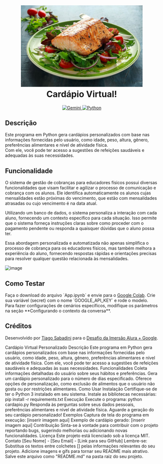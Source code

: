 
<h1 align="center">
  <br>
  <a href="#"><img src="./img.jpg" alt="Cardápio Virtual!" width="400"></a>
  <br>
  Cardápio Virtual!
  <br>
</h1>

<p align="center">
  <a target="_blank" href="https://gemini.google.com">
    <img src="https://upload.wikimedia.org/wikipedia/commons/thumb/8/8a/Google_Gemini_logo.svg/120px-Google_Gemini_logo.svg.png"
         alt="Gemini">
  </a>

  <a target="_blank" href="https://www.python.org/">
    <img src="https://upload.wikimedia.org/wikipedia/commons/thumb/f/f8/Python_logo_and_wordmark.svg/260px-Python_logo_and_wordmark.svg.png"
         alt="Python">
  </a>


  
</p>

<h2>Descrição</h2><align=justify>
<p> Este programa em Python gera cardápios personalizados com base nas informações fornecidas pelo usuário, como idade, peso, altura, gênero, preferências alimentares e nível de atividade física. 
<br> Com ele, você pode ter acesso a sugestões de refeições saudáveis e adequadas às suas necessidades.

<h2>Funcionalidade</h2>
O sistema de gestão de cobranças para educadores físicos possui diversas funcionalidades que visam facilitar e agilizar o processo de comunicação e cobrança com os alunos. Ele identifica automaticamente os alunos cujas mensalidades estão próximas do vencimento, que estão com mensalidades atrasadas ou cujo vencimento é na data atual.


Utilizando um banco de dados, o sistema personaliza a interação com cada aluno, fornecendo um contexto específico para cada situação. Isso permite que o sistema forneça instruções claras sobre como proceder com o pagamento pendente ou responda a quaisquer dúvidas que o aluno possa ter.

Essa abordagem personalizada e automatizada não apenas simplifica o processo de cobrança para os educadores físicos, mas também melhora a experiência do aluno, fornecendo respostas rápidas e orientações precisas para resolver qualquer questão relacionada às mensalidades.

![image](https://github.com/tiagosabadini/ta-pago/assets/1098781/02b22854-b179-4475-98bb-bcabf7eec732)


<h2>Como Testar</h2>
Faça o download do arquivo `App.ipynb` e envie para o <a target="_blank" href="https://colab.research.google.com/">Google Colab</a>. Crie sua variável (secret) com o nome `GOOGLE_API_KEY` e rode o modelo. Para fazer configurações de cenários específicos, modifique os parâmetros na seção **Configurando o contexto da conversa**.

<h2>Créditos</h2>
Desenvolvido por <a target="_blank" href="https://github.com/tiagosabadini">Tiago Sabadini</a> para o <a target="_blank" href="https://cursos.alura.com.br/imersao">Desafio da Imersão Alura + Google</a>.


Cardápio Virtual Personalizado
Descrição
Este programa em Python gera cardápios personalizados com base nas informações fornecidas pelo usuário, como idade, peso, altura, gênero, preferências alimentares e nível de atividade física. Com ele, você pode ter acesso a sugestões de refeições saudáveis e adequadas às suas necessidades.
Funcionalidades
Coleta informações detalhadas do usuário sobre seus hábitos e preferências.
Gera um cardápio personalizado para o número de dias especificado.
Oferece opções de personalização, como exclusão de alimentos que o usuário não gosta ou por restrições alimentares.
Como Usar
Instalação
Certifique-se de ter o Python 3 instalado em seu sistema.
Instale as bibliotecas necessárias: pip install -r requirements.txt
Execução
Execute o programa: python cardapio.py
Responda às perguntas sobre seus dados pessoais, preferências alimentares e nível de atividade física.
Aguarde a geração do seu cardápio personalizado!
Exemplos
Captura de tela do programa em execução: [inserir imagem aqui]
Exemplo de cardápio gerado: [inserir imagem aqui]
Contribuição
Sinta-se à vontade para contribuir com o projeto reportando bugs, sugerindo melhorias ou adicionando novas funcionalidades.
Licença
Este projeto está licenciado sob a licença MIT.
Contato
[Seu Nome] - [Seu Email] - [Link para seu GitHub]
Lembre-se:
Substitua os textos entre colchetes [] pelas informações relevantes do seu projeto.
Adicione imagens e gifs para tornar seu README mais atrativo.
Salve este arquivo como "README.md" na pasta raiz do seu projeto.

